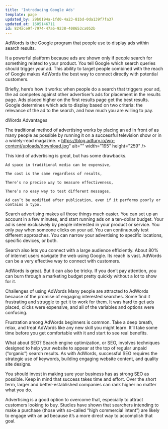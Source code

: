 ```yaml
---
title: 'Introducing Google Ads'
template: page
updated_by: 29b0194a-1fd0-4a23-81bd-0da139f7fa37
updated_at: 1605146711
id: 824ace9f-7974-47a6-9238-408653ca052b
---
```

AdWords is the Google program that people use to display ads within search results.

It a powerful platform because ads are shown only if people search for something related to your product. You tell Google which search queries should trigger your ad. This ability to target people combined with the reach of Google makes AdWords the best way to connect directly with potential customers.

Briefly, here’s how it works: when people do a search that triggers your ad, the ad competes against other advertiser’s ads for placement in the results page. Ads placed higher on the first results page get the best results. Google determines which ads to display based on two criteria: the relevance of the ad to the search, and how much you are willing to pay.

dWords Advantages

The traditional method of advertising works by placing an ad in front of as many people as possible by running it on a successful television show or in a widely-read magazine.
	•	https://blog.adfury.io/wp-content/uploads/download.jpg" alt="" width="195" height="259" />

This kind of advertising is great, but has some drawbacks.
	
	Ad space in traditional media can be expensive,
	
	The cost is the same regardless of results,
	
	There’s no precise way to measure effectiveness,
	
	There’s no easy way to test different messages,
	
	Ad can’t be modified after publication, even if it performs poorly or contains a typo.
	
Search advertising makes all those things much easier. You can set up an account in a few minutes, and start running ads on a ten-dollar budget. Your ad is seen exclusively by people interested in your product or service. You only pay when someone clicks on your ad. You can continuously test different approaches. You can narrow your advertising to specific locations, specific devices, or both.

Search also lets you connect with a large audience efficiently. About 80% of internet users navigate the web using Google. Its reach is vast. AdWords can be a very effective way to connect with customers.

AdWords is great. But it can also be tricky. If you don’t pay attention, you can burn through a marketing budget pretty quickly without a lot to show for it.

Challenges of using AdWords
Many people are attracted to AdWords because of the promise of engaging interested searches. Some find it frustrating and struggle to get it to work for them. It was hard to get ads placed, clicks were expensive, and all of the variables and options were confusing.

Frustration among AdWords beginners is common. Take a deep breath, relax, and treat AdWords like any new skill you might learn. It’ll take some time before you get comfortable with it and start to see real benefits.

What about SEO?
Search engine optimization, or SEO, involves techniques designed to help your website to appear at the top of regular unpaid (“organic”) search results. As with AdWords, successful SEO requires the strategic use of keywords, building engaging website content, and quality site designs.

You should invest in making sure your business has as strong SEO as possible. Keep in mind that success takes time and effort. Over the short term, larger and better-established companies can rank higher no matter what you do.

Advertising is a good option to overcome that, especially to attract customers looking to buy. Studies have shown that searchers intending to make a purchase (those with so-called “high commercial intent”) are likely to engage with an ad because it’s a more direct way to accomplish that goal.